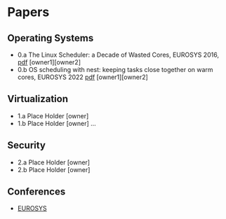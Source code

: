 # Papers

## Operating Systems

* 0.a The Linux Scheduler: a Decade of Wasted Cores, EUROSYS 2016, [pdf](https://people.ece.ubc.ca/sasha/papers/eurosys16-final29.pdf) [owner1][owner2]
* 0.b OS scheduling with nest: keeping tasks close together on warm cores, EUROSYS 2022 [pdf](https://inria.hal.science/hal-03612592/document) [owner1][owner2]
  
## Virtualization

* 1.a Place Holder [owner]
* 1.b Place Holder [owner]
... 

## Security 

* 2.a Place Holder [owner]
* 2.b Place Holder [owner]

## Conferences
- [EUROSYS](http://portal.core.edu.au/conf-ranks/?search=EUROSYS&by=all&source=CORE2023&sort=atitle&page=1) 
